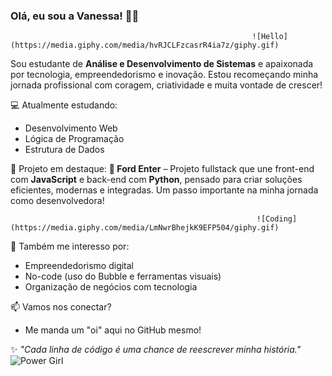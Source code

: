 ### Olá, eu sou a Vanessa! 👋✨

                                                          ![Hello](https://media.giphy.com/media/hvRJCLFzcasrR4ia7z/giphy.gif)

Sou estudante de **Análise e Desenvolvimento de Sistemas** e apaixonada por tecnologia, empreendedorismo e inovação. Estou recomeçando minha jornada profissional com coragem, criatividade e muita vontade de crescer!

💻 Atualmente estudando:
- Desenvolvimento Web
- Lógica de Programação
- Estrutura de Dados

🚀 Projeto em destaque:
**🔧 Ford Enter** – Projeto fullstack que une front-end com **JavaScript** e back-end com **Python**, pensado para criar soluções eficientes, modernas e integradas. Um passo importante na minha jornada como desenvolvedora!

                                                           ![Coding](https://media.giphy.com/media/LmNwrBhejkK9EFP504/giphy.gif)

🌱 Também me interesso por:
- Empreendedorismo digital
- No-code (uso do Bubble e ferramentas visuais)
- Organização de negócios com tecnologia


📫 Vamos nos conectar?
- Me manda um "oi" aqui no GitHub mesmo!

✨ *"Cada linha de código é uma chance de reescrever minha história."*
![Power Girl](https://media.giphy.com/media/3o7TKtnuHOHHUjR38Y/giphy.gif)
